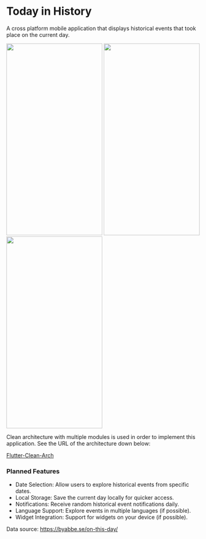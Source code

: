 # Today in History

A cross platform mobile application that displays historical events that took place on the current day.

<p float="left">
  <img src="gifs/part1.gif" width="250" height="500"/>
  <img src="gifs/part2.gif" width="250" height="500"/>
  <img src="gifs/part3.gif" width="250" height="500"/>
</p>

Clean architecture with multiple modules is used in order to implement this application. See the URL of the architecture down below:

[Flutter-Clean-Arch](https://github.com/erdemduman/Flutter-Clean-Arch)

### Planned Features
- Date Selection: Allow users to explore historical events from specific dates.
- Local Storage: Save the current day locally for quicker access.
- Notifications: Receive random historical event notifications daily.
- Language Support: Explore events in multiple languages (if possible).
- Widget Integration: Support for widgets on your device (if possible).

Data source: https://byabbe.se/on-this-day/
